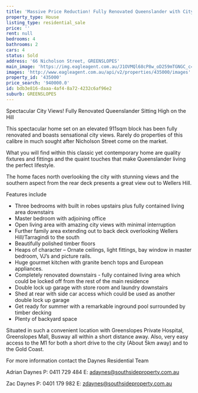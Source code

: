 ```yaml
---
title: 'Massive Price Reduction! Fully Renovated Queenslander with City Views'
property_type: House
listing_type: residential_sale
price: ''
rent: null
bedrooms: 4
bathrooms: 2
cars: 4
status: Sold
address: '66 Nicholson Street, GREENSLOPES'
main_image: 'https://img.eagleagent.com.au/J1OVMQl68cP8w_oD259mTGNGC_c=/1280x854/smart/https://s3-us-west-2.amazonaws.com/eagleagent-orig/images/6819658/106093230-image-M.jpg'
images: 'http://www.eagleagent.com.au/api/v2/properties/435000/images'
property_id: '435000'
price_search: '940000.0'
id: bdb3e816-daaa-4af4-8a72-4232c6af96e2
suburb: GREENSLOPES
---
```

Spectacular City Views! Fully Renovated Queenslander Sitting High on the Hill

This spectacular home set on an elevated 911sqm block has been fully renovated and boasts sensational city views. Rarely do properties of this calibre in much sought after Nicholson Street come on the market.

What you will find within this classic yet contemporary home are quality fixtures and fittings and the quaint touches that make Queenslander living the perfect lifestyle.

The home faces north overlooking the city with stunning views and the southern aspect from the rear deck presents a great view out to Wellers Hill.

Features include
*  Three bedrooms with built in robes upstairs plus fully contained living area downstairs
*  Master bedroom with adjoining office
*  Open living area with amazing city views with minimal interruption
*  Further family area extending out to back deck overlooking Wellers Hill/Tarragindi to the south
*  Beautifully polished timber floors
*  Heaps of character – Ornate ceilings, light fittings, bay window in master bedroom, VJ’s and picture rails.
*  Huge gourmet kitchen with granite bench tops and European appliances.
*  Completely renovated downstairs - fully contained living area which could be locked off from the rest of the main residence
*  Double lock up garage with store room and laundry downstairs
*  Shed at rear with side car access which could be used as another double lock up garage
*  Get ready for summer with a remarkable inground pool surrounded by timber decking
*  Plenty of backyard space

Situated in such a convenient location with Greenslopes Private Hospital, Greenslopes Mall, Busway all within a short distance away. Also, very easy access to the M1 for both a short drive to the city (About 5km away) and to the Gold Coast.

For more information contact the Daynes Residential Team

Adrian Daynes
P: 0411 729 484
E: adaynes@southsideproperty.com.au

Zac Daynes
P: 0401 179 982
E: zdaynes@southsideproperty.com.au